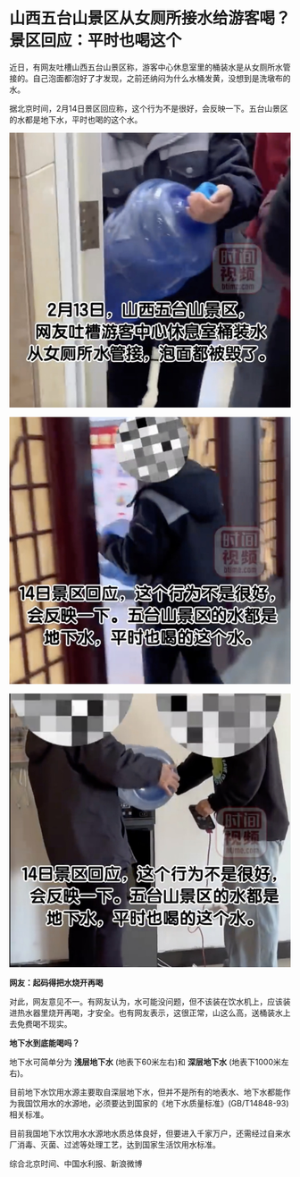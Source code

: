 # 山西五台山景区从女厕所接水给游客喝？景区回应：平时也喝这个

近日，有网友吐槽山西五台山景区称，游客中心休息室里的桶装水是从女厕所水管接的。自己泡面都泡好了才发现，之前还纳闷为什么水桶发黄，没想到是洗墩布的水。

据北京时间，2月14日景区回应称，这个行为不是很好，会反映一下。五台山景区的水都是地下水，平时也喝的这个水。

![f1c1b47a2c7574874cc30527867b7b04.jpg](https://raw.githubusercontent.com/qqhsx/qqnews_image/main/2024/02/14/山西五台山景区从女厕所接水给游客喝？景区回应：平时也喝这个/f1c1b47a2c7574874cc30527867b7b04.jpg)

![c8147c00b1bbec0c429b4581215b1d00.jpg](https://raw.githubusercontent.com/qqhsx/qqnews_image/main/2024/02/14/山西五台山景区从女厕所接水给游客喝？景区回应：平时也喝这个/c8147c00b1bbec0c429b4581215b1d00.jpg)

![0ebda53e20bb5fb2e8e1246b520dba4c.jpg](https://raw.githubusercontent.com/qqhsx/qqnews_image/main/2024/02/14/山西五台山景区从女厕所接水给游客喝？景区回应：平时也喝这个/0ebda53e20bb5fb2e8e1246b520dba4c.jpg)

**网友：起码得把水烧开再喝**

对此，网友意见不一。有网友认为，水可能没问题，但不该装在饮水机上，应该装进热水器里烧开再喝，才安全。也有网友表示，这很正常，山这么高，送桶装水上去免费喝不现实。

**地下水到底能喝吗？**

地下水可简单分为 **浅层地下水** (地表下60米左右)和 **深层地下水** (地表下1000米左右)。

目前地下水饮用水源主要取自深层地下水，但并不是所有的地表水、地下水都能作为我国饮用水的水源地，必须要达到国家的《地下水质量标准》(GB/T14848-93)相关标准。

目前我国地下水饮用水水源地水质总体良好，但要进入千家万户，还需经过自来水厂消毒、灭菌、过滤等处理工艺，达到国家生活饮用水标准。

综合北京时间、中国水利报、新浪微博


